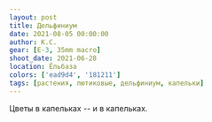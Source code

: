 ```yaml
---
layout: post
title: Дельфиниум
date: 2021-08-05 00:00:00
author: К.С.
gear: [E-3, 35mm macro]
shoot_date: 2021-06-28
location: Ёльбаза
colors: ['ead9d4', '181211']
tags: [растения, лютиковые, дельфиниум, капельки]
---
```

Цветы в капельках -- и в капельках.
